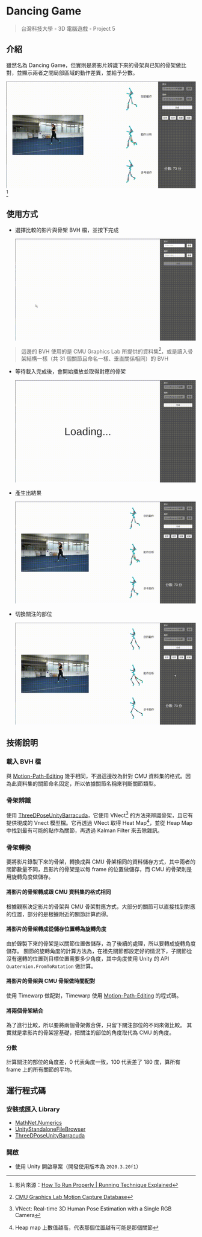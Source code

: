 # Dancing Game

> 台灣科技大學 - 3D 電腦遊戲 - Project 5

## 介紹

雖然名為 Dancing Game，但實則是將影片辨識下來的骨架與已知的骨架做比對，並顯示兩者之間局部區域的動作差異，並給予分數。

![結果](./document_data/result.gif)[^1]

[^1]: 影片來源：[How To Run Properly | Running Technique Explained](https://www.youtube.com/watch?v=_kGESn8ArrU&t=82s&ab_channel=GlobalTriathlonNetwork)

## 使用方式

* 選擇比較的影片與骨架 BVH 檔，並按下完成

  ![選擇影片與骨架](./document_data/load_file.gif)

> 這邊的 BVH 使用的是 CMU Graphics Lab 所提供的資料集[^2]，或是讀入骨架結構一樣（共 31 個關節且命名一樣、垂直關係相同）的 BVH

[^2]: [CMU Graphics Lab Motion Capture Database](http://mocap.cs.cmu.edu/)

* 等待載入完成後，會開始播放並取得對應的骨架

  ![播放影片與骨架](./document_data/record.gif)

* 產生出結果

  ![結果](./document_data/result.gif)

* 切換關注的部位

  ![切換關注的部位](./document_data/switch.gif)

## 技術說明

### 載入 BVH 檔

與 [Motion-Path-Editing](https://github.com/CCCpeggy/Motion-Path-Editing) 幾乎相同，不過這邊改為針對 CMU 資料集的格式。因為此資料集的關節命名固定，所以依據關節名稱來判斷關節類型。

### 骨架辨識

使用 [ThreeDPoseUnityBarracuda](https://github.com/digital-standard/ThreeDPoseUnityBarracuda)，它使用 VNect[^3] 的方法來辨識骨架，且它有提供現成的 Vnect 模型檔。它再透過 VNect 取得 Heat Map[^4]，並從 Heap Map 中找到最有可能的點作為關節，再透過 Kalman Filter 來去除雜訊。

[^3]: VNect: Real-time 3D Human Pose Estimation with a Single RGB Camera
[^4]: Heap map 上數值越高，代表那個位置越有可能是那個關節

### 骨架轉換

要將影片錄製下來的骨架，轉換成與 CMU 骨架相同的資料儲存方式，其中兩者的關節數量不同，且影片的骨架是以每 frame 的位置做儲存，而 CMU 的骨架則是用旋轉角度做儲存。

#### 將影片的骨架轉成跟 CMU 資料集的格式相同

根據觀察決定影片的骨架與 CMU 骨架對應方式，大部分的關節可以直接找到對應的位置，部分的是根據附近的關節計算而得。

#### 將影片的骨架轉成從儲存位置轉為旋轉角度

由於錄製下來的骨架是以關節位置做儲存，為了後續的處理，所以要轉成旋轉角度儲存。
關節的旋轉角度的計算方法為，在祖先關節都設定好的情況下，子關節從沒有選轉的位置到目標位置需要多少角度，其中角度使用 Unity 的 API `Quaternion.FromToRotation` 做計算。

#### 將影片的骨架與 CMU 骨架做時間配對

使用 Timewarp 做配對，Timewarp 使用 [Motion-Path-Editing](https://github.com/CCCpeggy/Motion-Path-Editing) 的程式碼。

#### 將兩個骨架結合

為了進行比較，所以要將兩個骨架做合併，只留下關注部位的不同來做比較。
其實就是拿影片的骨架當基礎，把關注的部位的角度取代為 CMU 的角度。

#### 分數

計算關注的部位的角度差，0 代表角度一致，100 代表差了 180 度，算所有 frame 上的所有關節的平均。

## 運行程式碼

### 安裝或匯入 Library

* [MathNet.Numerics](numerics.mathdotnet.com)
* [UnityStandaloneFileBrowser](https://github.com/gkngkc/UnityStandaloneFileBrowser)
* [ThreeDPoseUnityBarracuda](https://github.com/digital-standard/ThreeDPoseUnityBarracuda)

### 開啟

* 使用 Unity 開啟專案（開發使用版本為 `2020.3.20f1`）
